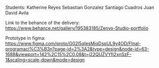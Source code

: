 Students: Katherine Reyes Sebastian Gonzalez Santiago Cuadros Juan David Avila

Link to the behance of the delivery: https://www.behance.net/gallery/195383185/Zenvo-Studio-portfolio

Prototype in figma: https://www.figma.com/proto/G02l5qIesMiqDspUL9y4OD/FInal-programaci%C3%B3n?page-id=2%3A2&type=design&node-id=63-1688&viewport=142%2C15%2C0.08&t=j22QUZVYfi2xnSzF-1&scaling=scale-down&mode=design
